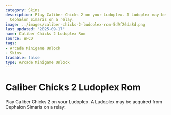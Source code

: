 ```yaml
---
category: Skins
description: Play Caliber Chicks 2 on your Ludoplex. A Ludoplex may be acquired from
  Cephalon Simaris on a relay.
image: ../images/caliber-chicks-2-ludoplex-rom-5d9f26da8d.png
last_updated: '2025-09-17'
name: Caliber Chicks 2 Ludoplex Rom
source: WFCD
tags:
- Arcade Minigame Unlock
- Skins
tradable: false
type: Arcade Minigame Unlock
---
```


# Caliber Chicks 2 Ludoplex Rom

Play Caliber Chicks 2 on your Ludoplex. A Ludoplex may be acquired from Cephalon Simaris on a relay.

